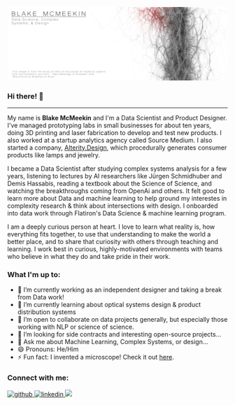 ![Header of two citation networks from academic journals](https://github.com/thegrandblooms/thegrandblooms/blob/79438adbb8eca30c52230ad8a2aecf83ff3e77c2/GitHub_Header_2.jpg)

### Hi there! 👋
---
My name is **Blake McMeekin** and I'm a Data Scientist and Product Designer. I've managed prototyping labs in small businesses for about ten years, doing 3D printing and laser fabrication to develop and test new products. I also worked at a startup analytics agency called Source Medium. I also started a company, [Alterity.Design](https://www.alterity.design/), which procedurally generates consumer products like lamps and jewelry.

I became a Data Scientist after studying complex systems analysis for a few years, listening to lectures by AI researchers like Jürgen Schmidhuber and Demis Hassabis, reading a textbook about the Science of Science, and watching the breakthroughs coming from OpenAi and others. It felt good to learn more about Data and machine learning to help ground my interestes in complexity research & think about intersections with design. I onboarded into data work through Flatiron's Data Science & machine learning program.

I am a deeply curious person at heart. I love to learn what reality is, how everything fits together, to use that understanding to make the world a better place, and to share that curiosity with others through teaching and learning. I work best in curious, highly-motivated environments with teams who believe in what they do and take pride in their work.

### What I'm up to:

- 🔭 I’m currently working as an independent designer and taking a break from Data work!
- 🌱 I’m currently learning about optical systems design & product distribution systems
- 👯 I’m open to collaborate on data projects generally, but especially those working with NLP or science of science.
- 🤔 I’m looking for side contracts and interesting open-source projects...
- 💬 Ask me about Machine Learning, Complex Systems, or design...
- 😄 Pronouns: He/Him
- ⚡ Fun fact: I invented a microscope! Check it out [here](https://www.alterity.design/projection-microscope).

### Connect with me:
<a href="https://github.com/thegrandblooms" target="_blank">
<img src=https://img.shields.io/badge/github-%2324292e.svg?&style=for-the-badge&logo=github&logoColor=white alt=github style="margin-bottom: 5px;" />
</a>
<a href="https://linkedin.com/in/blakemcme" target="_blank">
<img src=https://img.shields.io/badge/linkedin-%231E77B5.svg?&style=for-the-badge&logo=linkedin&logoColor=white alt=linkedin style="margin-bottom: 5px;" />
</a>
<a href="mailto:blakemcme@gmail.com" rel="nofollow"><img src= "https://img.shields.io/badge/Gmail-D14836?style=for-the-badge&logo=gmail&logoColor=white" />
</a>
